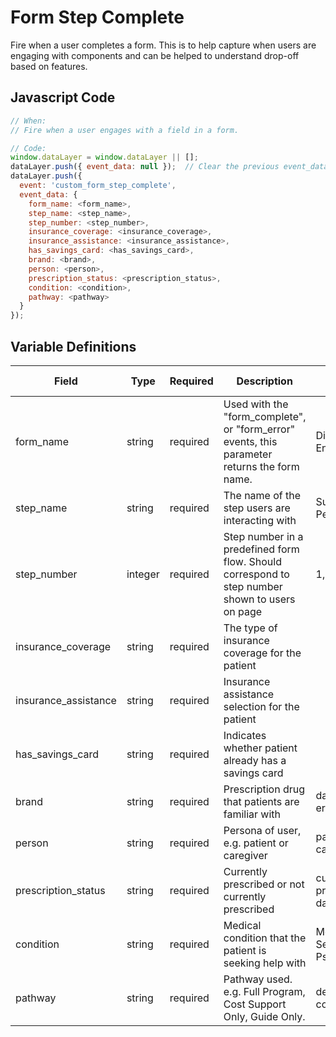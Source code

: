 # Form Step Complete

Fire when a user completes a form. This is to help capture when users are engaging with components and can be helped to understand drop-off based on features.

## Javascript Code

```js
// When:
// Fire when a user engages with a field in a form.

// Code:
window.dataLayer = window.dataLayer || [];
dataLayer.push({ event_data: null });  // Clear the previous event_data object.
dataLayer.push({
  event: 'custom_form_step_complete',
  event_data: {
    form_name: <form_name>, 
    step_name: <step_name>,
    step_number: <step_number>,
    insurance_coverage: <insurance_coverage>, 
    insurance_assistance: <insurance_assistance>,
    has_savings_card: <has_savings_card>, 
    brand: <brand>, 
    person: <person>, 
    prescription_status: <prescription_status>, 
    condition: <condition>, 
    pathway: <pathway>
  }
});
```

## Variable Definitions

|Field|Type|Required|Description|Example|Pattern|Min Length|Max Length|Minimum|Maximum|Multiple Of|
| --- | --- | --- | --- | --- | --- | --- | --- | --- | --- | --- |
|form_name|string|required|Used with the "form_complete", or "form_error" events, this parameter returns the form name.|Digital Enrollment Form|
|step_name|string|required|The name of the step users are interacting with|Support Personalization|
|step_number|integer|required|Step number in a predefined form flow. Should correspond to step number shown to users on page|1,2,3|
|insurance_coverage|string|required|The type of insurance coverage for the patient|
|insurance_assistance|string|required|Insurance assistance selection for the patient|
|has_savings_card|string|required|Indicates whether patient already has a savings card|
|brand|string|required|Prescription drug that patients are familiar with|darzalex, erleada|
|person|string|required|Persona of user, e.g. patient or caregiver|patient, caregiver|
|prescription_status|string|required|Currently prescribed or not currently prescribed|currently prescribed darzalex|
|condition|string|required|Medical condition that the patient is seeking help with|Moderate to Severe Plaque Psoriasis|
|pathway|string|required|Pathway used. e.g. Full Program, Cost Support Only, Guide Only.|dedicatedGuide. costSupport|
